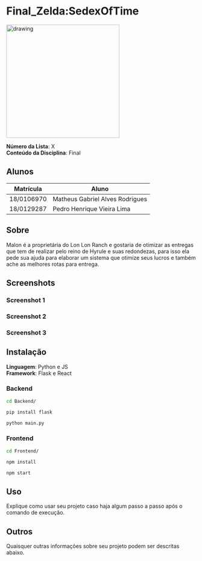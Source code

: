 # Final_Zelda:SedexOfTime

<img src="Assets/icon.png" alt="drawing" width="300"/>

**Número da Lista**: X<br>
**Conteúdo da Disciplina**: Final<br>

## Alunos
|Matrícula | Aluno |
| -- | -- |
| 18/0106970  |  Matheus Gabriel Alves Rodrigues |
| 18/0129287 |  Pedro Henrique Vieira Lima |

## Sobre 

Malon é a proprietária do Lon Lon Ranch e gostaria de otimizar as entregas que tem de realizar pelo reino de Hyrule e suas redondezas, para isso ela pede sua ajuda para elaborar um sistema que otimize seus lucros e também ache as melhores rotas para entrega.

## Screenshots

### Screenshot 1

<!-- <img src="Assets/print1.png" alt="drawing" /> -->

### Screenshot 2

<!-- <img src="Assets/print2.png" alt="drawing" /> -->

### Screenshot 3

<!-- <img src="Assets/print3.png" alt="drawing" /> -->

## Instalação 
**Linguagem**: Python e JS<br>
**Framework**: Flask e React<br>

### Backend

``` bash
cd Backend/
```

``` bash
pip install flask
```

``` bash
python main.py
```

### Frontend

``` bash
cd Frontend/
```

``` bash
npm install
```

``` bash
npm start
```
## Uso 
Explique como usar seu projeto caso haja algum passo a passo após o comando de execução.

## Outros 
Quaisquer outras informações sobre seu projeto podem ser descritas abaixo.

